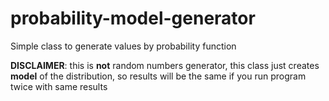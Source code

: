 # probability-model-generator
Simple class to generate values by probability function

**DISCLAIMER**: this is **not** random numbers generator, this class just creates **model** of the distribution, so results will be the same if you run program twice with same results